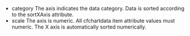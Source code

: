 
- category
The axis indicates the data category. Data is sorted according to the sortXAxis attribute.
- scale The axis is numeric. All cfchartdata item attribute values must numeric.
The X axis is automatically sorted numerically.